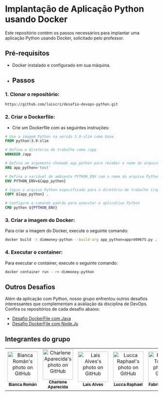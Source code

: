# Implantação de Aplicação Python usando Docker

Este repositório contém os passos necessários para implantar uma aplicação Python usando Docker, solicitado pelo professor.

## Pré-requisitos

- Docker instalado e configurado em sua máquina.

- ## Passos

### 1. Clonar o repositório:

```bash
https://github.com/laiscrz/desafio-devops-python.git
````

### 2. Criar o Dockerfile:
- Crie um Dockerfile com as seguintes instruções:
````dockerfile
# Use a imagem Python na versão 3.9-slim como base
FROM python:3.9-slim

# Defina o diretório de trabalho como /app
WORKDIR /app

# Defina um argumento chamado app_python para receber o nome do arquivo Python
ARG app_python='test'

# Defina a variável de ambiente PYTHON_ENV com o nome do arquivo Python fornecido
ENV PYTHON_ENV=${app_python}

# Copie o arquivo Python especificado para o diretório de trabalho (/app) no contêiner
COPY ${app_python} .

# Configure o comando padrão para executar o aplicativo Python
CMD python ${PYTHON_ENV}
````


### 3. Criar a imagem do Docker:
Para criar a imagem do Docker, execute o seguinte comando:
```bash
docker build -t dimmoney-python --build-arg app_python=apprm99675.py .
```

### 4. Executar o container:
Para executar o container, execute o seguinte comando:
```bash
docker container run --rm dimmoney-python
```

## Outros Desafios
Além da aplicação com Python, nosso grupo enfrentou outros desafios interessantes que complementam a avaliação da disciplina de DevOps. Confira os repositórios de cada desafio abaixo:
- [Desafio DockerFile com Java](https://github.com/Fabs0602/desafio-devops-java)
- [Desafio DockerFile com Node.Js](https://github.com/biancaroman/desafio-devops-nodejs)

## Integrantes do grupo
<table>
  <tr>
    <td align="center">
      <a href="https://github.com/biancaroman">
        <img src="https://avatars.githubusercontent.com/u/128830935?v=4" width="100px;" border-radius='50%' alt="Bianca Román's photo on GitHub"/><br>
        <sub>
          <b>Bianca Román</b>
        </sub>
      </a>
    </td>
    <td align="center">
      <a href="https://github.com/charlenefialho">
        <img src="https://avatars.githubusercontent.com/u/94643076?v=4" width="100px;" border-radius='50%' alt="Charlene Aparecida's photo on GitHub"/><br>
        <sub>
          <b>Charlene Aparecida</b>
        </sub>
      </a>
    </td>
    <td align="center">
      <a href="https://github.com/laiscrz">
        <img src="https://avatars.githubusercontent.com/u/133046134?v=4" width="100px;" alt="Lais Alves's photo on GitHub"/><br>
        <sub>
          <b>Lais Alves</b>
        </sub>
      </a>
    </td>
    <td align="center">
      <a href="https://github.com/LuccaRaphael">
        <img src="https://avatars.githubusercontent.com/u/127765063?v=4" width="100px;" border-radius='50%' alt="Lucca Raphael's photo on GitHub"/><br>
        <sub>
          <b>Lucca Raphael</b>
        </sub>
      </a>
    </td>
     <td align="center">
      <a href="https://github.com/Fabs0602">
        <img src="https://avatars.githubusercontent.com/u/111320639?v=4" width="100px;" border-radius='50%' alt="Fabricio Torres's photo on GitHub"/><br>
        <sub>
          <b>Fabricio Torres</b>
        </sub>
      </a>
    </td>
  </tr>
</table>
